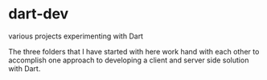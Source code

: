 dart-dev
========

various projects experimenting with Dart

The three folders that I have started with here work hand with each other to accomplish one approach to developing a client and server side solution with Dart.
